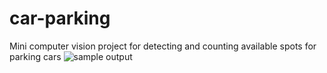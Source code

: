 # car-parking
Mini computer vision project for detecting and counting available spots for parking cars
![sample output](https://github.com/user-attachments/assets/1fccb8f5-5a95-4069-99ae-ba28447aeef0)
